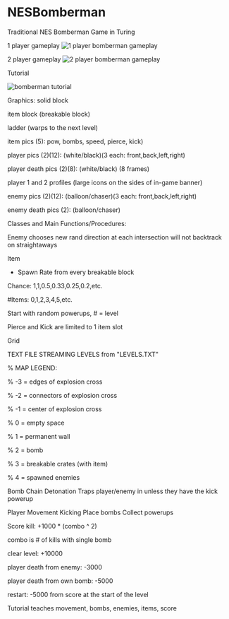 # NESBomberman
Traditional NES Bomberman Game in Turing

1 player gameplay
![1 player bomberman gameplay](https://i.imgur.com/S7MJBxc.png)

2 player gameplay
![2 player bomberman gameplay](https://i.imgur.com/HbkU64k.png)

Tutorial

![bomberman tutorial](https://i.imgur.com/TRajr0X.png)

Graphics:
solid block

item block (breakable block)

ladder (warps to the next level)

item pics (5): pow, bombs, speed, pierce, kick)

player pics (2)(12): (white/black)(3 each: front,back,left,right)

player death pics (2)(8): (white/black) (8 frames)

player 1 and 2 profiles (large icons on the sides of in-game banner)

enemy pics (2)(12): (balloon/chaser)(3 each: front,back,left,right)

enemy death pics (2): (balloon/chaser)

Classes and Main Functions/Procedures:

Enemy
chooses new rand direction at each intersection
will not backtrack on straightaways

Item

- Spawn Rate from every breakable block

Chance: 1,1,0.5,0.33,0.25,0.2,etc.

#Items: 0,1,2,3,4,5,etc.

Start with random powerups, # = level

Pierce and Kick are limited to 1 item slot

Grid

TEXT FILE STREAMING LEVELS from "LEVELS.TXT"

% MAP LEGEND:

% -3 = edges of explosion cross

% -2 = connectors of explosion cross

% -1 = center of explosion cross

% 0 = empty space

% 1 = permanent wall

% 2 = bomb

% 3 = breakable crates (with item)

% 4 = spawned enemies

Bomb
Chain Detonation
Traps player/enemy in unless they have the kick powerup

Player
Movement
Kicking
Place bombs
Collect powerups

Score
kill: +1000 * (combo ^ 2) 

combo is # of kills with single bomb

clear level: +10000

player death from enemy: -3000

player death from own bomb: -5000

restart: -5000 from score at the start of the level

Tutorial
teaches movement, bombs, enemies, items, score
